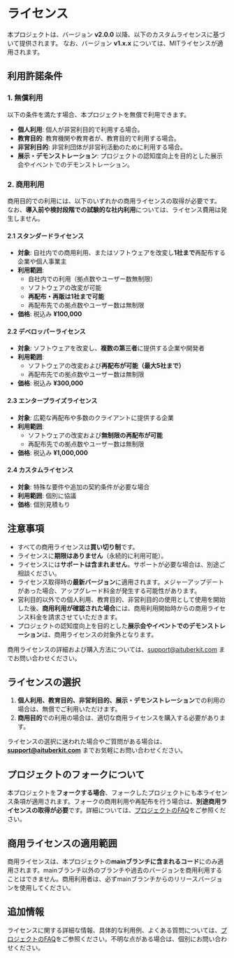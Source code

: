 # ライセンス

本プロジェクトは、バージョン **v2.0.0** 以降、以下のカスタムライセンスに基づいて提供されます。
なお、バージョン **v1.x.x** については、MITライセンスが適用されます。

## 利用許諾条件

### 1. 無償利用

以下の条件を満たす場合、本プロジェクトを無償で利用できます。

- **個人利用**: 個人が非営利目的で利用する場合。
- **教育目的**: 教育機関や教育者が、教育目的で利用する場合。
- **非営利目的**: 非営利団体が非営利活動のために利用する場合。
- **展示・デモンストレーション**: プロジェクトの認知度向上を目的とした展示会やイベントでのデモンストレーション。

### 2. 商用利用

商用目的での利用には、以下のいずれかの商用ライセンスの取得が必要です。
なお、**導入前や検討段階での試験的な社内利用**については、ライセンス費用は発生しません。

#### 2.1 スタンダードライセンス

- **対象**: 自社内での商用利用、またはソフトウェアを改変し**1社まで**再配布する企業や個人事業主
- **利用範囲**:
  - 自社内での利用（拠点数やユーザー数無制限）
  - ソフトウェアの改変が可能
  - **再配布・再販は1社まで可能**
  - 再配布先での拠点数やユーザー数は無制限
- **価格**: 税込み **¥100,000**

#### 2.2 デベロッパーライセンス

- **対象**: ソフトウェアを改変し、**複数の第三者**に提供する企業や開発者
- **利用範囲**:
  - ソフトウェアの改変および**再配布が可能（最大5社まで）**
  - 再配布先での拠点数やユーザー数は無制限
- **価格**: 税込み **¥300,000**

#### 2.3 エンタープライズライセンス

- **対象**: 広範な再配布や多数のクライアントに提供する企業
- **利用範囲**:
  - ソフトウェアの改変および**無制限の再配布が可能**
  - 再配布先での拠点数やユーザー数は無制限
- **価格**: 税込み **¥1,000,000**

#### 2.4 カスタムライセンス

- **対象**: 特殊な要件や追加の契約条件が必要な場合
- **利用範囲**: 個別に協議
- **価格**: 個別見積もり

## 注意事項

- すべての商用ライセンスは**買い切り制**です。
- ライセンスに**期限はありません**（永続的に利用可能）。
- ライセンスには**サポートは含まれません**。サポートが必要な場合は、別途ご相談ください。
- ライセンス取得時の**最新バージョン**に適用されます。メジャーアップデートがあった場合、アップグレード料金が発生する可能性があります。
- 営利目的以外での個人利用、教育目的、非営利目的の使用として使用を開始した後、**商用利用が確認された場合**には、商用利用開始時からの商用ライセンス料金を請求させていただきます。
- プロジェクトの認知度向上を目的とした**展示会やイベントでのデモンストレーション**は、商用ライセンスの対象外となります。

商用ライセンスの詳細および購入方法については、support@aituberkit.com までお問い合わせください。

## ライセンスの選択

1. **個人利用、教育目的、非営利目的、展示・デモンストレーション**での利用の場合は、無償でご利用いただけます。
2. **商用目的**での利用の場合は、適切な商用ライセンスを購入する必要があります。

ライセンスの選択に迷われた場合やご質問がある場合は、**support@aituberkit.com** までお気軽にお問い合わせください。

## プロジェクトのフォークについて

本プロジェクトを**フォークする場合**、フォークしたプロジェクトにも本ライセンス条項が適用されます。フォークの商用利用や再配布を行う場合は、**別途商用ライセンスの取得が必要**です。詳細については、[プロジェクトのFAQ](license-faq.md)をご参照ください。

## 商用ライセンスの適用範囲

商用ライセンスは、本プロジェクトの**mainブランチに含まれるコード**にのみ適用されます。mainブランチ以外のブランチや過去のバージョンを商用利用することはできません。商用利用者は、必ずmainブランチからのリリースバージョンを使用してください。

## 追加情報

ライセンスに関する詳細な情報、具体的な利用例、よくある質問については、[プロジェクトのFAQ](license-faq.md)をご参照ください。不明な点がある場合は、個別にお問い合わせください。
